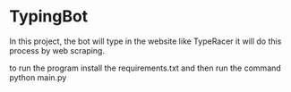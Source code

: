 # TypingBot
In this project, the bot will type in the website like TypeRacer it will do this process by web scraping.

to run the program 
install the requirements.txt and then run the command python main.py 
